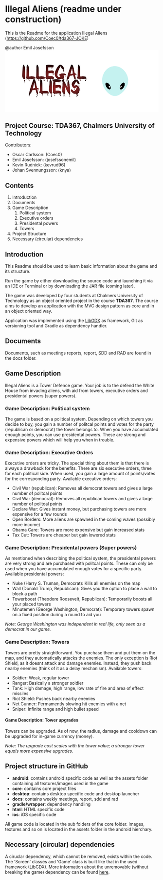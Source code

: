 # Illegal Aliens (readme under construction)
This is the Readme for the application Illegal Aliens (https://github.com/Coec0/tda367-JOKE)

@author Emil Josefsson
![Logo](https://github.com/Coec0/tda367-JOKE/blob/master/android/assets/logo.png)

## Project Course: TDA367, Chalmers University of Technology
Contributors:
- Oscar Carlsson: (Coec0)
- Emil Josefsson: (josefssonemil)
- Kevin Rudnick: (kevrud96)
- Johan Svennungsson: (knya)

## Contents
1. Introduction
2. Documents
3. Game Description
    1. Political system
    2. Executive orders
    3. Presidental powers
    4. Towers
4. Project Structure
5. Necessary (circular) dependencies


## Introduction
This Readme should be used to learn basic information about the game and its structure.

Run the game by either downloading the source code and launching it via an IDE or Terminal or by downloading
the JAR file (coming later).

The game was developed by four students at Chalmers University of Technology as an object oriented project in
the course **TDA367**. The course aims to develop an application with the MVC design pattern as core and in an
object oriented way.

Application was implemented using the [LibGDX](http://libgdx.badlogicgames.com) as framework, Git as versioning tool and Gradle as dependency handler.


## Documents
Documents, such as meetings reports, report, SDD and RAD are found in the docs folder.

## Game Description
Illegal Aliens is a Tower Defence game. Your job is to the defend the White House from invading aliens, with aid from
towers, executive orders and presidental powers (super powers).

### Game Description: Political system
The game is based on a political system. Depending on which towers you decide to buy, you gain a number of politcal points
and votes for the party (republican or democrat) the tower belongs to. When you have accumulated enough points, you can use
presidental powers. These are strong and expensive powers which will help you when in trouble.

### Game Description: Executive Orders
Executive orders are tricky. The special thing about them is that there is always a drawback for the benefits. There are six
executive orders, three for each political side. When used, you gain a large amount of points/votes for the corresponding party.
Available executive orders:
- Civil War (republican): Removes all democrat towers and gives a large number of politcal points
- Civil War (democrat): Removes all republican towers and gives a large number of politcal points
- Declare War: Gives instant money, but purchasing towers are more expensive for a few rounds
- Open Borders: More aliens are spawned in the coming waves (possibly more income)
- Obama Care: Towers are more expensive but gain increased stats
- Tax Cut: Towers are cheaper but gain lowered stats

### Game Description: Presidental powers (Super powers)
As mentioned when describing the political system, the presidental powers are very strong and are purchased with
politcal points. These can only be used when you have accumulated enough votes for a specific party.
Available presidental powers:
- Nuke (Harry S. Truman, Democrat): Kills all enemies on the map
- Wall (Donald Trump, Republican): Gives you the option to place a wall to block a path
- Towerboost (Theodore Roosevelt, Republican): Temporarily boosts all your placed towers
- Minutemen (George Washington, Democrat): Temporary towers spawn on a fixed position during a round to aid you

*Note: George Washington was independent in real life, only seen as a democrat in our game.*

### Game Description: Towers
Towers are pretty straightforward. You purchase them and put them on the map, and they automatically attacks the enemies. The
only exception is Riot Shield, as it doesnt attack and damage enemies. Instead, they push back nearby enemies (think of it
as a delay mechanism).
Available towers:
- Soldier: Weak, regular tower
- Ranger: Basically a stronger soldier
- Tank: High damage, high range, low rate of fire and area of effect missiles
- Riot Shield: Pushes back nearby enemies
- Net Gunner: Permamently slowing hit enemies with a net
- Sniper: Infinite range and high bullet speed

#### Game Description: Tower upgrades
Towers can be upgraded. As of now, the radius, damage and cooldown can be upgraded for in-game currency (money).

*Note: The upgrade cost scales with the tower value; a stronger tower equals more expensive upgrades.*

## Project structure in GitHub
- **android**: contains android specific code as well as the assets folder containing all textures/images used in the game
- **core**: contains core project files
- **desktop**: contains desktop specific code and desktop launcher
- **docs**: contains weekly meetings, report, sdd and rad
- **gradle/wrapper**: dependency handling
- **html**: HTML specific code
- **ios**: iOS specific code

All game code is located in the sub folders of the core folder. Images, textures and so on is located in the assets folder in
the android hierchary.


## Necessary (circular) dependencies
A ciruclar dependency, which cannot be removed, exists within the code. The 'Screen' classes and 'Game' class is built like
that in the used framework (LibGDX). More information about the unremovable (without breaking the game) dependency can be found [here](https://gamedev.stackexchange.com/questions/67232/how-to-remove-a-circular-dependency-as-pointed-out-in-a-libgdx-tutorial).
